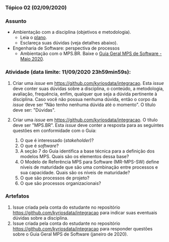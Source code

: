 ### Tópico 02 (02/09/2020)

### Assunto

- Ambientação com a disciplina (objetivos e metodologia).
  - Leia o [plano](../media/plano-integracao.pdf).
  - Esclareça suas dúvidas (veja detalhes abaixo).
- Engenharia de Software: perspectiva de processos
  - Ambientação com o MPS.BR. Baixe o [Guia Geral MPS de Software - Maio 2020](https://softex.br/mpsbr/guias/#guia-sw).

### Atividade (data limite: **11/09/2020 23h59min59s**):

1. Criar uma _issue_ em https://github.com/kyriosdata/integracao. Esta _issue_ deve conter suas dúvidas sobre a disciplina, o conteúdo, a metodologia, avaliação, frequência, enfim, qualquer que seja a dúvida pertinente à disciplina. Caso você não possua nenhuma dúvida, então o corpo da _issue_ deve ser "Não tenho nenhuma dúvida até o momento". O título deve ser: "Dúvidas".

1. Criar uma _issue_ em https://github.com/kyriosdata/integracao. O título deve ser "MPS.BR". Esta _issue_ deve conter a resposta para as seguintes questões em conformidade com o Guia:
   1. O que é interessado (_stakeholder_)?
   1. O que é _software_?
   1. A seção 7 do Guia identifica a base técnica para a definição dos modelos MPS. Quais são os elementos dessa base?
   1. O Modelo de Referência MPS para Software (MR-MPS-SW) define níveis de maturidade que são uma combinação entre processos e sua capacidade. Quais são os níveis de maturidade?
   1. O que são processos de projeto?
   1. O que são processos organizacionais?

### Artefatos

1. Issue criada pela conta do estudante no repositório https://github.com/kyriosdata/integracao para indicar suas eventuais dúvidas sobre a disciplina.
1. Issue criada pela conta do estudante no repositório https://github.com/kyriosdata/integracao para responder questões sobre o Guia Geral MPS de Software (janeiro de 2020).
